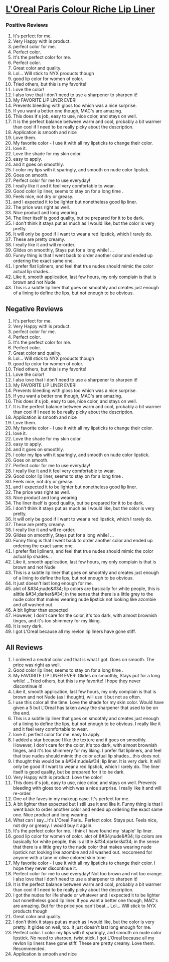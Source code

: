 # [L&#x27;Oreal Paris Colour Riche Lip Liner](https://products.checkmycream.com/products/L&#x27;Oreal-Paris-Colour-Riche-Lip-Liner.html)

### Positive Reviews

<ol>
      <li>It&#x27;s perfect for me.</li>
      <li>Very Happy with is product.</li>
      <li>perfect color for me.</li>
      <li>Perfect color.  </li>
      <li>It&#x27;s the perfect color for me.  </li>
      <li>Perfect color.</li>
      <li>Great color and quality.</li>
      <li>Lol... Will stick to NYX products though</li>
      <li>good lip color for women of color.</li>
      <li>Tried others, but this is my favorite!  </li>
      <li>Love the color!</li>
      <li>I also love that I don&#x27;t need to use a sharpener to sharpen it!</li>
      <li>My FAVORITE LIP LINER EVER!</li>
      <li>Prevents bleeding with gloss too which was a nice surprise.</li>
      <li>If you want a better one though, MAC&#x27;s are amazing.</li>
      <li>This does it&#x27;s job, easy to use, nice color, and stays on well.</li>
      <li>It is the perfect balance between warm and cool, probably a bit warmer than cool if I need to be really picky about the description.</li>
      <li>Application is smooth and nice</li>
      <li>Love them.</li>
      <li>My favorite color - I use it with all my lipsticks to change their color.  </li>
      <li>love it.</li>
      <li>Love the shade for my skin color.</li>
      <li>easy to apply.</li>
      <li>and it goes on smoothly.</li>
      <li>I color my lips with it sparingly, and smooth on nude color lipstick.  </li>
      <li>Goes on smooth.</li>
      <li>Perfect color for me to use everyday!</li>
      <li>I really like it and it feel very comfortable to wear.</li>
      <li>Good color lip liner, seems to stay on for a long time .</li>
      <li>Feels nice, not dry or greasy.</li>
      <li>and I expected it to be lighter but nonetheless good lip liner.</li>
      <li>The price was right as well.</li>
      <li>Nice product and long wearing</li>
      <li>The liner itself is good quality, but be prepared for it to be dark.</li>
      <li>I don&#x27;t think it stays put as much as I would like, but the color is very pretty.  </li>
      <li>It will only be good if I want to wear a red lipstick, which I rarely do.</li>
      <li>These are pretty creamy.  </li>
      <li>I really like it and will re-order.</li>
      <li>Glides on smoothly, Stays put for a long while!  ...</li>
      <li>Funny thing is that I went back to order another color and ended up ordering the exact same one.  </li>
      <li>I prefer flat lipliners, and feel that true nudes should mimic the color  actual lip shades...</li>
      <li>Like it, smooth application, last few hours, my only complain is that is brown and not Nude</li>
      <li>This is a subtle lip liner that goes on smoothly and creates just enough of a lining to define the lips, but not enough to be obvious.  </li>
</ol>


<h2>Negative Reviews</h2>
<ol>
<li> It&#x27;s perfect for me.</li>
<li> Very Happy with is product.</li>
<li> perfect color for me.</li>
<li> Perfect color.  </li>
<li> It&#x27;s the perfect color for me.  </li>
<li> Perfect color.</li>
<li> Great color and quality.</li>
<li> Lol... Will stick to NYX products though</li>
<li> good lip color for women of color.</li>
<li> Tried others, but this is my favorite!  </li>
<li> Love the color!</li>
<li> I also love that I don&#x27;t need to use a sharpener to sharpen it!</li>
<li> My FAVORITE LIP LINER EVER!</li>
<li> Prevents bleeding with gloss too which was a nice surprise.</li>
<li> If you want a better one though, MAC&#x27;s are amazing.</li>
<li> This does it&#x27;s job, easy to use, nice color, and stays on well.</li>
<li> It is the perfect balance between warm and cool, probably a bit warmer than cool if I need to be really picky about the description.</li>
<li> Application is smooth and nice</li>
<li> Love them.</li>
<li> My favorite color - I use it with all my lipsticks to change their color.  </li>
<li> love it.</li>
<li> Love the shade for my skin color.</li>
<li> easy to apply.</li>
<li> and it goes on smoothly.</li>
<li> I color my lips with it sparingly, and smooth on nude color lipstick.  </li>
<li> Goes on smooth.</li>
<li> Perfect color for me to use everyday!</li>
<li> I really like it and it feel very comfortable to wear.</li>
<li> Good color lip liner, seems to stay on for a long time .</li>
<li> Feels nice, not dry or greasy.</li>
<li> and I expected it to be lighter but nonetheless good lip liner.</li>
<li> The price was right as well.</li>
<li> Nice product and long wearing</li>
<li> The liner itself is good quality, but be prepared for it to be dark.</li>
<li> I don&#x27;t think it stays put as much as I would like, but the color is very pretty.  </li>
<li> It will only be good if I want to wear a red lipstick, which I rarely do.</li>
<li> These are pretty creamy.  </li>
<li> I really like it and will re-order.</li>
<li> Glides on smoothly, Stays put for a long while!  ...</li>
<li> Funny thing is that I went back to order another color and ended up ordering the exact same one.  </li>
<li> I prefer flat lipliners, and feel that true nudes should mimic the color  actual lip shades...</li>
<li> Like it, smooth application, last few hours, my only complain is that is brown and not Nude</li>
<li> This is a subtle lip liner that goes on smoothly and creates just enough of a lining to define the lips, but not enough to be obvious.  </li>
<li> It just doesn&#x27;t last long enough for me.</li>
<li> alot of &amp;#34;nude&amp;#34; lip colors are basically for white people, this is alittle &amp;#34;darker&amp;#34; in the sense that there is a little grey to the nude color that makes wearing nude lipstick not looking like azombie and all washed out.</li>
<li> A bit lighter than expected</li>
<li> However, I don&#x27;t care for the color, it&#x27;s too dark, with almost brownish tinges, and it&#x27;s too shimmery for my liking.</li>
<li> It is very dark.</li>
<li> I got L&#x27;Oreal because all my revlon lip liners have gone stiff.  </li>
</ol>

<h2>All Reviews</h2>

<ol>
    <li> I ordered a neutral color and that is what I got.  Goes on smooth. The price was right as well.</li>
    <li> Good color lip liner, seems to stay on for a long time .</li>
    <li> My FAVORITE LIP LINER EVER! Glides on smoothly, Stays put for a long while!  ...Tried others, but this is my favorite!  I hope they never discontinue it!</li>
    <li> Like it, smooth application, last few hours, my only complain is that is brown and not Nude (as I thought), will use it but not as often.</li>
    <li> I use this color  all the time. Love the shade for my skin color. Would have given a 5 but L&#x27;Oreal has taken away the sharpener that used to be on the end.</li>
    <li> This is a subtle lip liner that goes on smoothly and creates just enough of a lining to define the lips, but not enough to be obvious.  I really like it and it feel very comfortable to wear.</li>
    <li> love it. perfect color for me. easy to apply.</li>
    <li> I added a star because I like the texture and it goes on smoothly. However, I don&#x27;t care for the color, it&#x27;s too dark, with almost brownish tinges, and it&#x27;s too shimmery for my liking. I prefer flat lipliners, and feel that true nudes should mimic the color  actual lip shades...this does not.</li>
    <li> I thought this would be a &amp;#34;nude&amp;#34; lip liner. It is very dark. It will only be good if I want to wear a red lipstick, which I rarely do. The liner itself is good quality, but be prepared for it to be dark.</li>
    <li> Very Happy with is product. Love the color!</li>
    <li> This does it&#x27;s job, easy to use, nice color, and stays on well. Prevents bleeding with gloss too which was a nice surprise. I really like it and will re-order.</li>
    <li> One of the faves in my makeup case. It&#x27;s perfect for me.</li>
    <li> A bit lighter than expected but I still use it and like it.  Funny thing is that I went back to order another color and ended up ordering the exact same one.  Nice product and long wearing</li>
    <li> What can I say...It&#x27;s L&#x27;Oreal Paris...Perfect color. Stays put. Feels nice, not dry or greasy. I would buy it again.</li>
    <li> It&#x27;s the perfect color for me.  I think I have found my &#x27;staple&#x27; lip liner.</li>
    <li> good lip color for women of color. alot of &amp;#34;nude&amp;#34; lip colors are basically for white people, this is alittle &amp;#34;darker&amp;#34; in the sense that there is a little grey to the nude color that makes wearing nude lipstick not looking like azombie and all washed out. reccomend for anyone with a tane or olive colored skin tone</li>
    <li> My favorite color - I use it with all my lipsticks to change their color.  I hope they never discontinue it.</li>
    <li> Perfect color for me to use everyday! Not too brown and not too orange.  I also love that I don&#x27;t need to use a sharpener to sharpen it!</li>
    <li> It is the perfect balance between warm and cool, probably a bit warmer than cool if I need to be really picky about the description.</li>
    <li> I got the nudes for life shade or whatever and I expected it to be lighter but nonetheless good lip liner. If you want a better one though, MAC&#x27;s are amazing. But for the price you can&#x27;t beat... Lol... Will stick to NYX products though</li>
    <li> Great color and quality.</li>
    <li> I don&#x27;t think it stays put as much as I would like, but the color is very pretty.  It glides on well, too. It just doesn&#x27;t last long enough for me.</li>
    <li> Perfect color.  I color my lips with it sparingly, and smooth on nude color lipstick.  No need to sharpen, twist stick. I got L&#x27;Oreal because all my revlon lip liners have gone stiff.  These are pretty creamy.  Love them. Recommended.</li>
    <li> Application is smooth and nice</li>
</ol>





